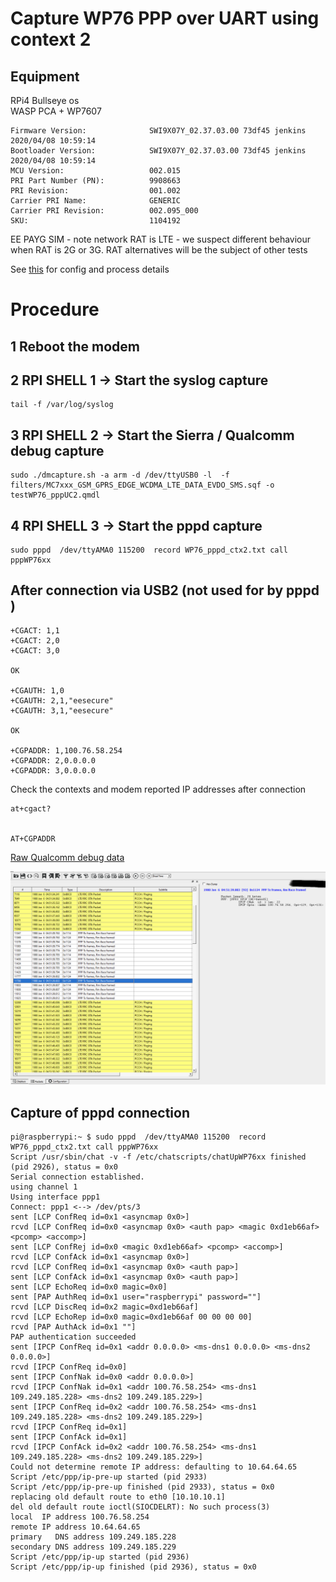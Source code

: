 # Capture WP76 PPP over UART using context 2

## Equipment
RPi4 Bullseye os  
WASP PCA + WP7607  
```
Firmware Version:              SWI9X07Y_02.37.03.00 73df45 jenkins 2020/04/08 10:59:14
Bootloader Version:            SWI9X07Y_02.37.03.00 73df45 jenkins 2020/04/08 10:59:14
MCU Version:                   002.015
PRI Part Number (PN):          9908663
PRI Revision:                  001.002
Carrier PRI Name:              GENERIC
Carrier PRI Revision:          002.095_000
SKU:                           1104192
```
EE PAYG SIM - note network RAT is LTE - we suspect different behaviour when RAT is 2G or 3G. RAT alternatives will be the subject of other tests  


See [this](https://github.com/johnofleek/RPi_SierraWireless_PPP/blob/master/WP76xx_ppp_RPi_testing.md) for config and process details

# Procedure

## 1 Reboot the modem 

## 2 RPI SHELL 1 -> Start the syslog capture
```
tail -f /var/log/syslog
```

## 3 RPI SHELL 2 -> Start the Sierra / Qualcomm debug capture
```
sudo ./dmcapture.sh -a arm -d /dev/ttyUSB0 -l  -f filters/MC7xxx_GSM_GPRS_EDGE_WCDMA_LTE_DATA_EVDO_SMS.sqf -o testWP76_pppUC2.qmdl
```

## 4 RPI SHELL 3 -> Start the pppd capture
```
sudo pppd  /dev/ttyAMA0 115200  record WP76_pppd_ctx2.txt call pppWP76xx
```

## After connection via USB2 (not used for by pppd )

```
+CGACT: 1,1
+CGACT: 2,0
+CGACT: 3,0

OK

+CGAUTH: 1,0
+CGAUTH: 2,1,"eesecure"
+CGAUTH: 3,1,"eesecure"

OK

+CGPADDR: 1,100.76.58.254
+CGPADDR: 2,0.0.0.0
+CGPADDR: 3,0.0.0.0
```




Check the contexts and modem reported IP addresses after connection

```
at+cgact?


AT+CGPADDR

```

[Raw Qualcomm debug data](./testWP76_pppUC2.qmdl)

![Sierra DM log decode](./qualcommLogScreenGrab_pppConnect.png)

## Capture of pppd connection
```
pi@raspberrypi:~ $ sudo pppd  /dev/ttyAMA0 115200  record WP76_pppd_ctx2.txt call pppWP76xx
Script /usr/sbin/chat -v -f /etc/chatscripts/chatUpWP76xx finished (pid 2926), status = 0x0
Serial connection established.
using channel 1
Using interface ppp1
Connect: ppp1 <--> /dev/pts/3
sent [LCP ConfReq id=0x1 <asyncmap 0x0>]
rcvd [LCP ConfReq id=0x0 <asyncmap 0x0> <auth pap> <magic 0xd1eb66af> <pcomp> <accomp>]
sent [LCP ConfRej id=0x0 <magic 0xd1eb66af> <pcomp> <accomp>]
rcvd [LCP ConfAck id=0x1 <asyncmap 0x0>]
rcvd [LCP ConfReq id=0x1 <asyncmap 0x0> <auth pap>]
sent [LCP ConfAck id=0x1 <asyncmap 0x0> <auth pap>]
sent [LCP EchoReq id=0x0 magic=0x0]
sent [PAP AuthReq id=0x1 user="raspberrypi" password=""]
rcvd [LCP DiscReq id=0x2 magic=0xd1eb66af]
rcvd [LCP EchoRep id=0x0 magic=0xd1eb66af 00 00 00 00]
rcvd [PAP AuthAck id=0x1 ""]
PAP authentication succeeded
sent [IPCP ConfReq id=0x1 <addr 0.0.0.0> <ms-dns1 0.0.0.0> <ms-dns2 0.0.0.0>]
rcvd [IPCP ConfReq id=0x0]
sent [IPCP ConfNak id=0x0 <addr 0.0.0.0>]
rcvd [IPCP ConfNak id=0x1 <addr 100.76.58.254> <ms-dns1 109.249.185.228> <ms-dns2 109.249.185.229>]
sent [IPCP ConfReq id=0x2 <addr 100.76.58.254> <ms-dns1 109.249.185.228> <ms-dns2 109.249.185.229>]
rcvd [IPCP ConfReq id=0x1]
sent [IPCP ConfAck id=0x1]
rcvd [IPCP ConfAck id=0x2 <addr 100.76.58.254> <ms-dns1 109.249.185.228> <ms-dns2 109.249.185.229>]
Could not determine remote IP address: defaulting to 10.64.64.65
Script /etc/ppp/ip-pre-up started (pid 2933)
Script /etc/ppp/ip-pre-up finished (pid 2933), status = 0x0
replacing old default route to eth0 [10.10.10.1]
del old default route ioctl(SIOCDELRT): No such process(3)
local  IP address 100.76.58.254
remote IP address 10.64.64.65
primary   DNS address 109.249.185.228
secondary DNS address 109.249.185.229
Script /etc/ppp/ip-up started (pid 2936)
Script /etc/ppp/ip-up finished (pid 2936), status = 0x0
```
